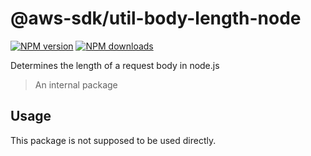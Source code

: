 # @aws-sdk/util-body-length-node

[![NPM version](https://img.shields.io/npm/v/@aws-sdk/util-body-length-node/beta.svg)](https://www.npmjs.com/package/@aws-sdk/util-body-length-node)
[![NPM downloads](https://img.shields.io/npm/dm/@aws-sdk/util-body-length-node.svg)](https://www.npmjs.com/package/@aws-sdk/util-body-length-node)

Determines the length of a request body in node.js

> An internal package

## Usage

This package is not supposed to be used directly.
